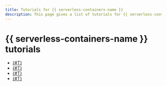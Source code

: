 ```yaml
---
title: Tutorials for {{ serverless-containers-name }}
description: This page gives a list of tutorials for {{ serverless-containers-name }}.
---
```


# {{ serverless-containers-name }} tutorials

* [{#T}](movies-database.md)
* [{#T}](ci-cd-serverless.md)
* [{#T}](pg-connect.md)
* [{#T}](deploy-app-container.md)
